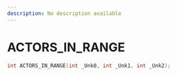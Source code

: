 ```yaml
---
description: No description available 
---
```


# ACTORS_IN_RANGE

```cpp
int ACTORS_IN_RANGE(int _Unk0, int _Unk1, int _Unk2);
```